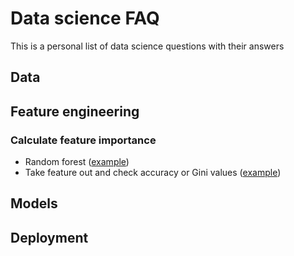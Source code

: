 # Data science FAQ

This is a personal list of data science questions with their answers

## Data

## Feature engineering

### Calculate feature importance

- Random forest ([example](http://scikit-learn.org/stable/auto_examples/ensemble/plot_forest_importances.html))
- Take feature out and check accuracy or Gini values ([example](http://alexperrier.github.io/jekyll/update/2015/08/27/feature-importance-random-forests-gini-accuracy.html))

## Models

## Deployment

